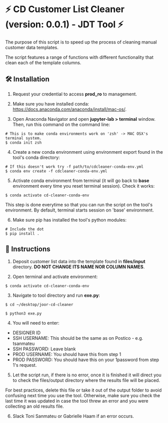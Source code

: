 # ⚡️  CD Customer List Cleaner (version: 0.0.1) - JDT Tool ⚡️

The purpose of this script is to speed up the process of cleaning manual customer data templates.

The script features a range of functions with different functionality that clean each of the template columns.



## 🛠  Installation    

1. Request your credential to access **prod_ro** to management.


2. Make sure you have installed conda: https://docs.anaconda.com/anaconda/install/mac-os/.


3. Open Anaconda Navigator and open **jupyter-lab > terminal** window. Then, run this command on the command line:
```
# This is to make conda environments work on 'zsh' -> MAC OSX's terminal system.
$ conda init zsh
```

4. Create a new conda environment using environment export found in the tool's conda directory:
```
# If this doesn't work try -f path/to/cdcleaner-conda-env.yml
$ conda env create -f cdcleaner-conda-env.yml
```

5. Activate conda environment from terminal (it will go back to **base** environment every time you reset terminal session). Check it works:

```
$ conda activate cd-cleaner-conda-env
```
  
This step is done everytime so that you can run the script on the tool's environment. By default, terminal starts session on 'base' environment.


6. Make sure pip has installed the tool's python modules:
```
# Include the dot
$ pip install .
```


## 🧹  Instructions   

1. Deposit customer list data into the template found in **files/input** directory. **DO NOT CHANGE ITS NAME NOR COLUMN NAMES**.


2. Open terminal and activate environment:
```
$ conda activate cd-cleaner-conda-env
```

3. Navigate to tool directory and run **exe.py**:
```
$ cd ~/desktop/joor-cd-cleaner

$ python3 exe.py
```

4. You will need to enter:

  - DESIGNER ID
  - SSH USERNAME: This should be the same as on Postico - e.g. tsanmateu
  - SSH PASSWORD: Leave blank
  - PROD USERNAME: You should have this from step 1
  - PROD PASSWORD: You should have this on your 1password from step 1's request.
  
 
5. Let the script run, if there is no error, once it is finished it will direct you to check the files/output directory where the results file will be placed.
 

For best practices, delete this file or take it out of the output folder to avoid confusing next time you use the tool.
Otherwise, make sure you check the last time it was updated in case the tool threw an error and you were collecting an old results file.

  
6. Slack Toni Sanmateu or Gabrielle Haam if an error occurs.
